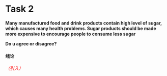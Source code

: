 # Task 2

**Many manufactured food and drink products contain high level of sugar, which causes many health problems. Sugar products should be made more expensive to encourage people to consume less sugar**

**Do u agree or disagree?**


#### 绪论

<em><font color=red>（引入）</font></em>